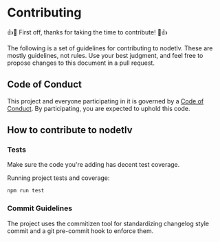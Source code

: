 # Contributing

:+1::tada: First off, thanks for taking the time to contribute! :tada::+1:

The following is a set of guidelines for contributing to nodetlv.
These are mostly guidelines, not rules. Use your best judgment, and feel free to propose changes to this document in a pull request.

## Code of Conduct

This project and everyone participating in it is governed by a [Code of Conduct](./CODE_OF_CONDUCT.md). By participating, you are expected to uphold this code.

## How to contribute to nodetlv

<!-- TODO -->

### Tests

Make sure the code you're adding has decent test coverage.

Running project tests and coverage:

```bash
npm run test
```

### Commit Guidelines

The project uses the commitizen tool for standardizing changelog style commit and a git pre-commit hook to enforce them.
